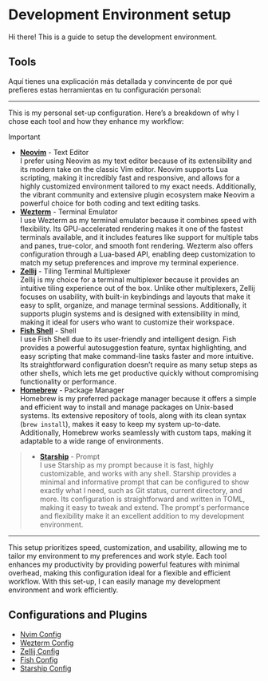 # Development Environment setup

Hi there! This is a guide to setup the development environment.

## Tools

Aquí tienes una explicación más detallada y convincente de por qué prefieres estas herramientas en tu configuración personal:

---

This is my personal set-up configuration. Here’s a breakdown of why I chose each tool and how they enhance my workflow:

> [!IMPORTANT]
>
> - [**Neovim**](https://neovim.io/) - Text Editor  
>   I prefer using Neovim as my text editor because of its extensibility and its modern take on the classic Vim editor. Neovim supports Lua scripting, making it incredibly fast and responsive, and allows for a highly customized environment tailored to my exact needs. Additionally, the vibrant community and extensive plugin ecosystem make Neovim a powerful choice for both coding and text editing tasks.
> - [**Wezterm**](https://wezfurlong.org/wezterm/) - Terminal Emulator  
>   I use Wezterm as my terminal emulator because it combines speed with flexibility. Its GPU-accelerated rendering makes it one of the fastest terminals available, and it includes features like support for multiple tabs and panes, true-color, and smooth font rendering. Wezterm also offers configuration through a Lua-based API, enabling deep customization to match my setup preferences and improve my terminal experience.
> - [**Zellij**](https://zellij.dev/) - Tiling Terminal Multiplexer  
>   Zellij is my choice for a terminal multiplexer because it provides an intuitive tiling experience out of the box. Unlike other multiplexers, Zellij focuses on usability, with built-in keybindings and layouts that make it easy to split, organize, and manage terminal sessions. Additionally, it supports plugin systems and is designed with extensibility in mind, making it ideal for users who want to customize their workspace.
> - [**Fish Shell**](https://fishshell.com/) - Shell  
>   I use Fish Shell due to its user-friendly and intelligent design. Fish provides a powerful autosuggestion feature, syntax highlighting, and easy scripting that make command-line tasks faster and more intuitive. Its straightforward configuration doesn’t require as many setup steps as other shells, which lets me get productive quickly without compromising functionality or performance.
> - [**Homebrew**](https://brew.sh/) - Package Manager  
>   Homebrew is my preferred package manager because it offers a simple and efficient way to install and manage packages on Unix-based systems. Its extensive repository of tools, along with its clean syntax (`brew install`), makes it easy to keep my system up-to-date. Additionally, Homebrew works seamlessly with custom taps, making it adaptable to a wide range of environments.

> - [**Starship**](https://starship.rs/) - Prompt  
>   I use Starship as my prompt because it is fast, highly customizable, and works with any shell. Starship provides a minimal and informative prompt that can be configured to show exactly what I need, such as Git status, current directory, and more. Its configuration is straightforward and written in TOML, making it easy to tweak and extend. The prompt's performance and flexibility make it an excellent addition to my development environment.

---

This setup prioritizes speed, customization, and usability, allowing me to tailor my environment to my preferences and work style. Each tool enhances my productivity by providing powerful features with minimal overhead, making this configuration ideal for a flexible and efficient workflow.
With this set-up, I can easily manage my development environment and work efficiently.

## Configurations and Plugins

- [Nvim Config](nvim)
- [Wezterm Config](wezterm)
- [Zellij Config](zellij)
- [Fish Config](fish)
- [Starship Config](starship.toml)
